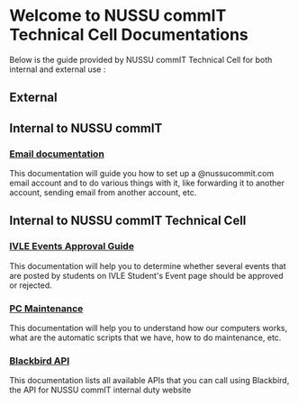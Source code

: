 # Welcome to NUSSU commIT Technical Cell Documentations

Below is the guide provided by NUSSU commIT Technical Cell for both internal and external use :

## External

## Internal to NUSSU commIT

### [Email documentation](http://emaildocs.readthedocs.org/en/latest/)

This documentation will guide you how to set up a @nussucommit.com email account and to do various things with it, like forwarding it to another account, sending email from another account, etc.

## Internal to NUSSU commIT Technical Cell

### [IVLE Events Approval Guide](http://ivleevents.readthedocs.org/en/latest/)

This documentation will help you to determine whether several events that are posted by students on IVLE Student's Event page should be approved or rejected.

### [PC Maintenance](http://maintenance.readthedocs.org/en/latest/)

This documentation will help you to understand how our computers works, what are the automatic scripts that we have, how to do maintenance, etc.

### [Blackbird API](http://blackbird.readthedocs.org/en/latest/)

This documentation lists all available APIs that you can call using Blackbird, the API for NUSSU commIT internal duty website

